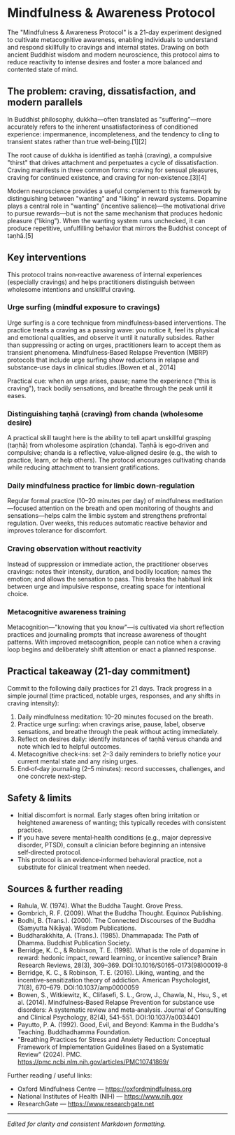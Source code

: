 # Mindfulness & Awareness Protocol

The "Mindfulness & Awareness Protocol" is a 21-day experiment designed to cultivate metacognitive awareness, enabling individuals to understand and respond skillfully to cravings and internal states. Drawing on both ancient Buddhist wisdom and modern neuroscience, this protocol aims to reduce reactivity to intense desires and foster a more balanced and contented state of mind.

## The problem: craving, dissatisfaction, and modern parallels

In Buddhist philosophy, dukkha—often translated as "suffering"—more accurately refers to the inherent unsatisfactoriness of conditioned experience: impermanence, incompleteness, and the tendency to cling to transient states rather than true well‑being.[1][2]

The root cause of dukkha is identified as taṇhā (craving), a compulsive "thirst" that drives attachment and perpetuates a cycle of dissatisfaction. Craving manifests in three common forms: craving for sensual pleasures, craving for continued existence, and craving for non‑existence.[3][4]

Modern neuroscience provides a useful complement to this framework by distinguishing between "wanting" and "liking" in reward systems. Dopamine plays a central role in "wanting" (incentive salience)—the motivational drive to pursue rewards—but is not the same mechanism that produces hedonic pleasure ("liking"). When the wanting system runs unchecked, it can produce repetitive, unfulfilling behavior that mirrors the Buddhist concept of taṇhā.[5]

## Key interventions

This protocol trains non‑reactive awareness of internal experiences (especially cravings) and helps practitioners distinguish between wholesome intentions and unskillful craving.

### Urge surfing (mindful exposure to cravings)

Urge surfing is a core technique from mindfulness‑based interventions. The practice treats a craving as a passing wave: you notice it, feel its physical and emotional qualities, and observe it until it naturally subsides. Rather than suppressing or acting on urges, practitioners learn to accept them as transient phenomena. Mindfulness‑Based Relapse Prevention (MBRP) protocols that include urge surfing show reductions in relapse and substance‑use days in clinical studies.[Bowen et al., 2014]

Practical cue: when an urge arises, pause; name the experience ("this is craving"), track bodily sensations, and breathe through the peak until it eases.

### Distinguishing taṇhā (craving) from chanda (wholesome desire)

A practical skill taught here is the ability to tell apart unskillful grasping (taṇhā) from wholesome aspiration (chanda). Taṇhā is ego‑driven and compulsive; chanda is a reflective, value‑aligned desire (e.g., the wish to practice, learn, or help others). The protocol encourages cultivating chanda while reducing attachment to transient gratifications.

### Daily mindfulness practice for limbic down‑regulation

Regular formal practice (10–20 minutes per day) of mindfulness meditation—focused attention on the breath and open monitoring of thoughts and sensations—helps calm the limbic system and strengthens prefrontal regulation. Over weeks, this reduces automatic reactive behavior and improves tolerance for discomfort.

### Craving observation without reactivity

Instead of suppression or immediate action, the practitioner observes cravings: notes their intensity, duration, and bodily location; names the emotion; and allows the sensation to pass. This breaks the habitual link between urge and impulsive response, creating space for intentional choice.

### Metacognitive awareness training

Metacognition—"knowing that you know"—is cultivated via short reflection practices and journaling prompts that increase awareness of thought patterns. With improved metacognition, people can notice when a craving loop begins and deliberately shift attention or enact a planned response.

## Practical takeaway (21‑day commitment)

Commit to the following daily practices for 21 days. Track progress in a simple journal (time practiced, notable urges, responses, and any shifts in craving intensity):

1. Daily mindfulness meditation: 10–20 minutes focused on the breath.
2. Practice urge surfing: when cravings arise, pause, label, observe sensations, and breathe through the peak without acting immediately.
3. Reflect on desires daily: identify instances of taṇhā versus chanda and note which led to helpful outcomes.
4. Metacognitive check‑ins: set 2–3 daily reminders to briefly notice your current mental state and any rising urges.
5. End‑of‑day journaling (2–5 minutes): record successes, challenges, and one concrete next‑step.

## Safety & limits

- Initial discomfort is normal. Early stages often bring irritation or heightened awareness of wanting; this typically recedes with consistent practice.
- If you have severe mental‑health conditions (e.g., major depressive disorder, PTSD), consult a clinician before beginning an intensive self‑directed protocol.
- This protocol is an evidence‑informed behavioral practice, not a substitute for clinical treatment when needed.

## Sources & further reading

- Rahula, W. (1974). What the Buddha Taught. Grove Press.
- Gombrich, R. F. (2009). What the Buddha Thought. Equinox Publishing.
- Bodhi, B. (Trans.). (2000). The Connected Discourses of the Buddha (Saṃyutta Nikāya). Wisdom Publications.
- Buddharakkhita, A. (Trans.). (1985). Dhammapada: The Path of Dhamma. Buddhist Publication Society.
- Berridge, K. C., & Robinson, T. E. (1998). What is the role of dopamine in reward: hedonic impact, reward learning, or incentive salience? Brain Research Reviews, 28(3), 309–369. DOI:10.1016/S0165-0173(98)00019-8
- Berridge, K. C., & Robinson, T. E. (2016). Liking, wanting, and the incentive‑sensitization theory of addiction. American Psychologist, 71(8), 670–679. DOI:10.1037/amp0000059
- Bowen, S., Witkiewitz, K., Clifasefi, S. L., Grow, J., Chawla, N., Hsu, S., et al. (2014). Mindfulness‑Based Relapse Prevention for substance use disorders: A systematic review and meta‑analysis. Journal of Consulting and Clinical Psychology, 82(4), 541–551. DOI:10.1037/a0034401
- Payutto, P. A. (1992). Good, Evil, and Beyond: Kamma in the Buddha's Teaching. Buddhadhamma Foundation.
- "Breathing Practices for Stress and Anxiety Reduction: Conceptual Framework of Implementation Guidelines Based on a Systematic Review" (2024). PMC. https://pmc.ncbi.nlm.nih.gov/articles/PMC10741869/

Further reading / useful links:

- Oxford Mindfulness Centre — https://oxfordmindfulness.org
- National Institutes of Health (NIH) — https://www.nih.gov
- ResearchGate — https://www.researchgate.net

---

*Edited for clarity and consistent Markdown formatting.*